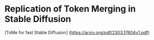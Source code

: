 # Replication of Token Merging in Stable Diffusion
[ToMe for fast Stable Diffusion] (https://arxiv.org/pdf/2303.17604v1.pdf)
